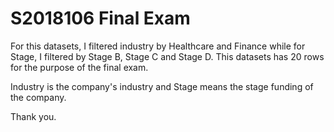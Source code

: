 # S2018106 Final Exam

For this datasets, I filtered industry by Healthcare and Finance while for Stage, I filtered by
Stage B, Stage C and Stage D. This datasets has 20 rows for the purpose of the final exam.

Industry is the company's industry and Stage means the stage funding
of the company.

Thank you.
